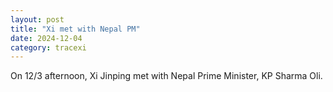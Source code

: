 ```yaml
---
layout: post
title: "Xi met with Nepal PM"
date: 2024-12-04
category: tracexi
---
```


On 12/3 afternoon, Xi Jinping met with Nepal Prime Minister, KP Sharma Oli.
